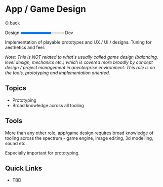 # App / Game Design

[&olt; back](../README.md)

Design <progress value="0.7"></progress> Dev

Implementation of playable prototypes and UX / UI / designs. Tuning for aesthetics and feel.

_Note: This is NOT related to what's usually called game design (balancing, level design, mechanics etc.) which is covered more broadly by concept design / project management in anenterprise environment.  This role is on the tools, prototyping and implementation oriented._

## Topics

* Prototyping
* Broad knowledge across all tooling

## Tools

More than any other role, app/game design requires broad knowledge of tooling across the spectrum - game engine, image editing, 3d modelling, sound etc.  

Especially important for prototyping.

## Quick Links

* TBD